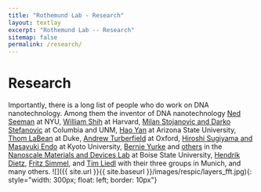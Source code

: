 ```yaml
---
title: "Rothemund Lab - Research"
layout: textlay
excerpt: "Rothemund Lab -- Research"
sitemap: false
permalink: /research/
---
```


# Research

Importantly, there is a long list of people who do work on DNA nanotechnology. Among them the inventor of DNA nanotechnology [Ned Seeman](http://seemanlab4.chem.nyu.edu/nanotech.html) at NYU, [William Shih](http://research2.dfci.harvard.edu/shih/) at Harvard, [Milan Stojanovic and Darko Stefanovic](https://digamma.cs.unm.edu/wiki/bin/view/McogPublicWeb/WebHome) at Columbia and UNM, [Hao Yan](http://chemistry.asu.edu/faculty/hao_yan.asp) at Arizona State University, [Thom LaBean](http://www.cs.duke.edu/~thl/) at Duke, [Andrew Turberfield](http://www.physics.ox.ac.uk/cm/people/turberfield.htm) at Oxford, [Hiroshi Sugiyama and Masayuki Endo](http://www.icems.kyoto-u.ac.jp/e/ppl/grp/sugiyama.html) at Kyoto University, [Bernie Yurke](http://coen.boisestate.edu/ece/faculty-staff/bio/?id=2) and [others](http://nano.boisestate.edu/about-us/faculty/) in the [Nanoscale Materials and Devices Lab](http://nano.boisestate.edu/) at Boise State University, [Hendrik Dietz](http://bionano.physik.tu-muenchen.de/), [Fritz Simmel](http://www.e14.ph.tum.de/), and [Tim Liedl](http://www.softmatter.physik.uni-muenchen.de/tiki-index.php?page=GroupLiedlHome) with their three groups in Munich, and many others. 
![]({{ site.url }}{{ site.baseurl }}/images/respic/layers_fft.jpg){: style="width: 300px; float: left; border: 10px"}

